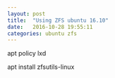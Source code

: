 ```yaml
---
layout: post
title:  "Using ZFS ubuntu 16.10"
date:   2016-10-28 19:55:11
categories: ubuntu zfs
---
```


apt policy lxd

apt install zfsutils-linux
